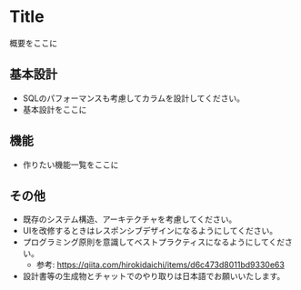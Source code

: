 # Title
概要をここに

## 基本設計
- SQLのパフォーマンスも考慮してカラムを設計してください。
- 基本設計をここに

## 機能
- 作りたい機能一覧をここに

## その他
- 既存のシステム構造、アーキテクチャを考慮してください。
- UIを改修するときはレスポンシブデザインになるようにしてください。
- プログラミング原則を意識してベストプラクティスになるようにしてください。
  - 参考: https://qiita.com/hirokidaichi/items/d6c473d8011bd9330e63
- 設計書等の生成物とチャットでのやり取りは日本語でお願いいたします。